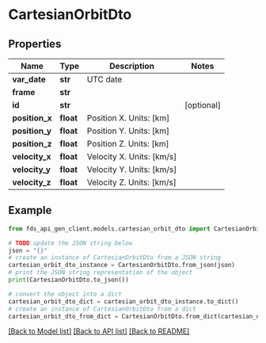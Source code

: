 # CartesianOrbitDto


## Properties

Name | Type | Description | Notes
------------ | ------------- | ------------- | -------------
**var_date** | **str** | UTC date | 
**frame** | **str** |  | 
**id** | **str** |  | [optional] 
**position_x** | **float** | Position X. Units: [km] | 
**position_y** | **float** | Position Y. Units: [km] | 
**position_z** | **float** | Position Z. Units: [km] | 
**velocity_x** | **float** | Velocity X. Units: [km/s] | 
**velocity_y** | **float** | Velocity Y. Units: [km/s] | 
**velocity_z** | **float** | Velocity Z. Units: [km/s] | 

## Example

```python
from fds_api_gen_client.models.cartesian_orbit_dto import CartesianOrbitDto

# TODO update the JSON string below
json = "{}"
# create an instance of CartesianOrbitDto from a JSON string
cartesian_orbit_dto_instance = CartesianOrbitDto.from_json(json)
# print the JSON string representation of the object
print(CartesianOrbitDto.to_json())

# convert the object into a dict
cartesian_orbit_dto_dict = cartesian_orbit_dto_instance.to_dict()
# create an instance of CartesianOrbitDto from a dict
cartesian_orbit_dto_from_dict = CartesianOrbitDto.from_dict(cartesian_orbit_dto_dict)
```
[[Back to Model list]](../README.md#documentation-for-models) [[Back to API list]](../README.md#documentation-for-api-endpoints) [[Back to README]](../README.md)


